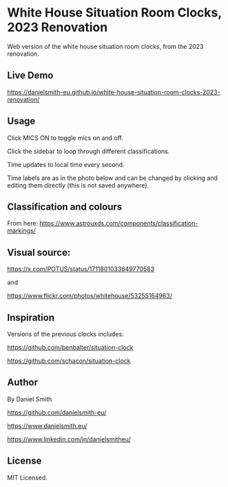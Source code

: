 # White House Situation Room Clocks, 2023 Renovation

Web version of the white house situation room clocks, from the 2023 renovation.


## Live Demo

https://danielsmith-eu.github.io/white-house-situation-room-clocks-2023-renovation/


## Usage

Click MICS ON to toggle mics on and off.

Click the sidebar to loop through different classifications.

Time updates to local time every second.

Time labels are as in the photo below and can be changed by clicking and editing them directly (this is not saved anywhere).


## Classification and colours

From here: https://www.astrouxds.com/components/classification-markings/


## Visual source:

https://x.com/POTUS/status/1711801033649770583

and

https://www.flickr.com/photos/whitehouse/53255164963/


## Inspiration

Versions of the previous clocks includes:

https://github.com/benbalter/situation-clock

https://github.com/schacon/situation-clock


## Author

By Daniel Smith

https://github.com/danielsmith-eu/

https://www.danielsmith.eu/

https://www.linkedin.com/in/danielsmitheu/


## License

MIT Licensed.

